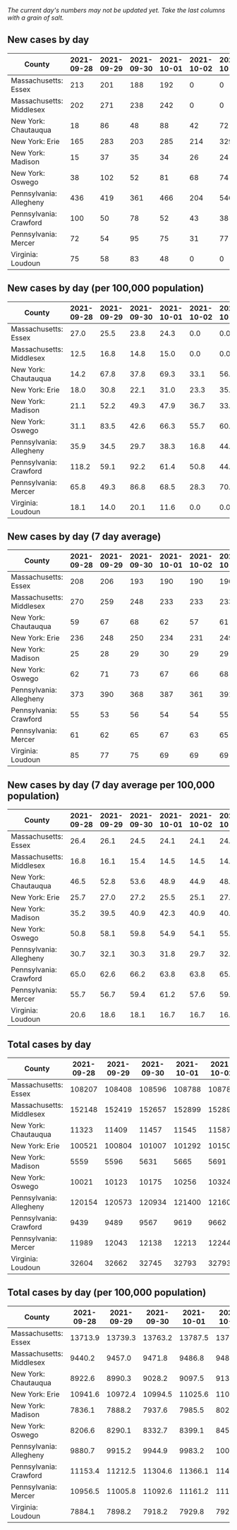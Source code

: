 _The current day's numbers may not be updated yet. Take the last columns with a grain of salt._
## New cases by day

| County | 2021-09-28 | 2021-09-29 | 2021-09-30 | 2021-10-01 | 2021-10-02 | 2021-10-03 | 2021-10-04 |
| --- | --- | --- | --- | --- | --- | --- | --- |
| Massachusetts: Essex | 213 | 201 | 188 | 192 | 0 | 0 |  |
| Massachusetts: Middlesex | 202 | 271 | 238 | 242 | 0 | 0 |  |
| New York: Chautauqua | 18 | 86 | 48 | 88 | 42 | 72 |  |
| New York: Erie | 165 | 283 | 203 | 285 | 214 | 329 |  |
| New York: Madison | 15 | 37 | 35 | 34 | 26 | 24 |  |
| New York: Oswego | 38 | 102 | 52 | 81 | 68 | 74 |  |
| Pennsylvania: Allegheny | 436 | 419 | 361 | 466 | 204 | 546 |  |
| Pennsylvania: Crawford | 100 | 50 | 78 | 52 | 43 | 38 |  |
| Pennsylvania: Mercer | 72 | 54 | 95 | 75 | 31 | 77 |  |
| Virginia: Loudoun | 75 | 58 | 83 | 48 | 0 | 0 |  |

## New cases by day (per 100,000 population)

| County | 2021-09-28 | 2021-09-29 | 2021-09-30 | 2021-10-01 | 2021-10-02 | 2021-10-03 | 2021-10-04 |
| --- | --- | --- | --- | --- | --- | --- | --- |
| Massachusetts: Essex | 27.0 | 25.5 | 23.8 | 24.3 | 0.0 | 0.0 |  |
| Massachusetts: Middlesex | 12.5 | 16.8 | 14.8 | 15.0 | 0.0 | 0.0 |  |
| New York: Chautauqua | 14.2 | 67.8 | 37.8 | 69.3 | 33.1 | 56.7 |  |
| New York: Erie | 18.0 | 30.8 | 22.1 | 31.0 | 23.3 | 35.8 |  |
| New York: Madison | 21.1 | 52.2 | 49.3 | 47.9 | 36.7 | 33.8 |  |
| New York: Oswego | 31.1 | 83.5 | 42.6 | 66.3 | 55.7 | 60.6 |  |
| Pennsylvania: Allegheny | 35.9 | 34.5 | 29.7 | 38.3 | 16.8 | 44.9 |  |
| Pennsylvania: Crawford | 118.2 | 59.1 | 92.2 | 61.4 | 50.8 | 44.9 |  |
| Pennsylvania: Mercer | 65.8 | 49.3 | 86.8 | 68.5 | 28.3 | 70.4 |  |
| Virginia: Loudoun | 18.1 | 14.0 | 20.1 | 11.6 | 0.0 | 0.0 |  |

## New cases by day (7 day average)

| County | 2021-09-28 | 2021-09-29 | 2021-09-30 | 2021-10-01 | 2021-10-02 | 2021-10-03 | 2021-10-04 |
| --- | --- | --- | --- | --- | --- | --- | --- |
| Massachusetts: Essex | 208 | 206 | 193 | 190 | 190 | 190 |  |
| Massachusetts: Middlesex | 270 | 259 | 248 | 233 | 233 | 233 |  |
| New York: Chautauqua | 59 | 67 | 68 | 62 | 57 | 61 |  |
| New York: Erie | 236 | 248 | 250 | 234 | 231 | 249 |  |
| New York: Madison | 25 | 28 | 29 | 30 | 29 | 29 |  |
| New York: Oswego | 62 | 71 | 73 | 67 | 66 | 68 |  |
| Pennsylvania: Allegheny | 373 | 390 | 368 | 387 | 361 | 391 |  |
| Pennsylvania: Crawford | 55 | 53 | 56 | 54 | 54 | 55 |  |
| Pennsylvania: Mercer | 61 | 62 | 65 | 67 | 63 | 65 |  |
| Virginia: Loudoun | 85 | 77 | 75 | 69 | 69 | 69 |  |

## New cases by day (7 day average per 100,000 population)

| County | 2021-09-28 | 2021-09-29 | 2021-09-30 | 2021-10-01 | 2021-10-02 | 2021-10-03 | 2021-10-04 |
| --- | --- | --- | --- | --- | --- | --- | --- |
| Massachusetts: Essex | 26.4 | 26.1 | 24.5 | 24.1 | 24.1 | 24.1 |  |
| Massachusetts: Middlesex | 16.8 | 16.1 | 15.4 | 14.5 | 14.5 | 14.5 |  |
| New York: Chautauqua | 46.5 | 52.8 | 53.6 | 48.9 | 44.9 | 48.1 |  |
| New York: Erie | 25.7 | 27.0 | 27.2 | 25.5 | 25.1 | 27.1 |  |
| New York: Madison | 35.2 | 39.5 | 40.9 | 42.3 | 40.9 | 40.9 |  |
| New York: Oswego | 50.8 | 58.1 | 59.8 | 54.9 | 54.1 | 55.7 |  |
| Pennsylvania: Allegheny | 30.7 | 32.1 | 30.3 | 31.8 | 29.7 | 32.2 |  |
| Pennsylvania: Crawford | 65.0 | 62.6 | 66.2 | 63.8 | 63.8 | 65.0 |  |
| Pennsylvania: Mercer | 55.7 | 56.7 | 59.4 | 61.2 | 57.6 | 59.4 |  |
| Virginia: Loudoun | 20.6 | 18.6 | 18.1 | 16.7 | 16.7 | 16.7 |  |

## Total cases by day

| County | 2021-09-28 | 2021-09-29 | 2021-09-30 | 2021-10-01 | 2021-10-02 | 2021-10-03 | 2021-10-04 |
| --- | --- | --- | --- | --- | --- | --- | --- |
| Massachusetts: Essex | 108207 | 108408 | 108596 | 108788 | 108788 | 108788 |  |
| Massachusetts: Middlesex | 152148 | 152419 | 152657 | 152899 | 152899 | 152899 |  |
| New York: Chautauqua | 11323 | 11409 | 11457 | 11545 | 11587 | 11659 |  |
| New York: Erie | 100521 | 100804 | 101007 | 101292 | 101506 | 101835 |  |
| New York: Madison | 5559 | 5596 | 5631 | 5665 | 5691 | 5715 |  |
| New York: Oswego | 10021 | 10123 | 10175 | 10256 | 10324 | 10398 |  |
| Pennsylvania: Allegheny | 120154 | 120573 | 120934 | 121400 | 121604 | 122150 |  |
| Pennsylvania: Crawford | 9439 | 9489 | 9567 | 9619 | 9662 | 9700 |  |
| Pennsylvania: Mercer | 11989 | 12043 | 12138 | 12213 | 12244 | 12321 |  |
| Virginia: Loudoun | 32604 | 32662 | 32745 | 32793 | 32793 | 32793 |  |

## Total cases by day (per 100,000 population)

| County | 2021-09-28 | 2021-09-29 | 2021-09-30 | 2021-10-01 | 2021-10-02 | 2021-10-03 | 2021-10-04 |
| --- | --- | --- | --- | --- | --- | --- | --- |
| Massachusetts: Essex | 13713.9 | 13739.3 | 13763.2 | 13787.5 | 13787.5 | 13787.5 |  |
| Massachusetts: Middlesex | 9440.2 | 9457.0 | 9471.8 | 9486.8 | 9486.8 | 9486.8 |  |
| New York: Chautauqua | 8922.6 | 8990.3 | 9028.2 | 9097.5 | 9130.6 | 9187.3 |  |
| New York: Erie | 10941.6 | 10972.4 | 10994.5 | 11025.6 | 11048.8 | 11084.7 |  |
| New York: Madison | 7836.1 | 7888.2 | 7937.6 | 7985.5 | 8022.2 | 8056.0 |  |
| New York: Oswego | 8206.6 | 8290.1 | 8332.7 | 8399.1 | 8454.7 | 8515.3 |  |
| Pennsylvania: Allegheny | 9880.7 | 9915.2 | 9944.9 | 9983.2 | 10000.0 | 10044.9 |  |
| Pennsylvania: Crawford | 11153.4 | 11212.5 | 11304.6 | 11366.1 | 11416.9 | 11461.8 |  |
| Pennsylvania: Mercer | 10956.5 | 11005.8 | 11092.6 | 11161.2 | 11189.5 | 11259.9 |  |
| Virginia: Loudoun | 7884.1 | 7898.2 | 7918.2 | 7929.8 | 7929.8 | 7929.8 |  |

